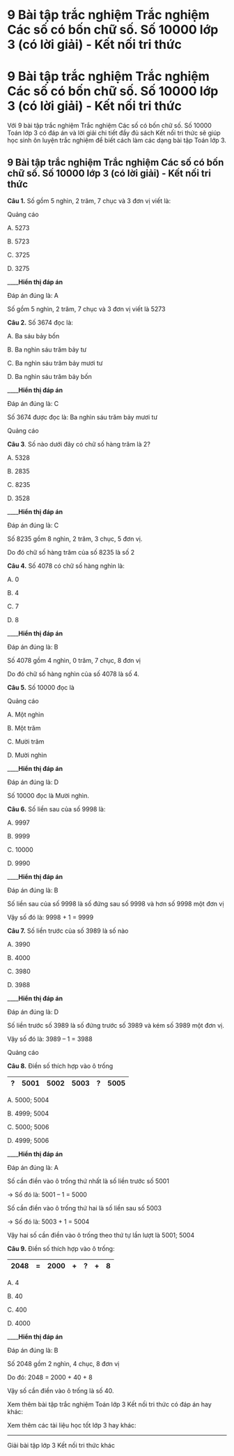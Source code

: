 # 9 Bài tập trắc nghiệm Trắc nghiệm Các số có bốn chữ số. Số 10000 lớp 3 (có lời giải) - Kết nối tri thức

# 9 Bài tập trắc nghiệm Trắc nghiệm Các số có bốn chữ số. Số 10000 lớp 3 (có lời giải) - Kết nối tri thức

Với 9 bài tập trắc nghiệm Trắc nghiệm Các số có bốn chữ số. Số 10000 Toán lớp 3 có đáp án và lời giải chi tiết đầy đủ sách Kết nối tri thức sẽ giúp học sinh ôn luyện trắc nghiệm để biết cách làm các dạng bài tập Toán lớp 3.

## 9 Bài tập trắc nghiệm Trắc nghiệm Các số có bốn chữ số. Số 10000 lớp 3 (có lời giải) - Kết nối tri thức

**Câu 1.** Số gồm 5 nghìn, 2 trăm, 7 chục và 3 đơn vị viết là:

Quảng cáo

A. 5273

B. 5723

C. 3725

D. 3275

____**Hiển thị đáp án**

Đáp án đúng là: A

Số gồm 5 nghìn, 2 trăm, 7 chục và 3 đơn vị viết là 5273

**Câu 2.** Số 3674 đọc là:

A. Ba sáu bảy bốn

B. Ba nghìn sáu trăm bảy tư

C. Ba nghìn sáu trăm bảy mươi tư

D. Ba nghìn sáu trăm bảy bốn

____**Hiển thị đáp án**

Đáp án đúng là: C

Số 3674 được đọc là: Ba nghìn sáu trăm bảy mươi tư

Quảng cáo

**Câu 3**. Số nào dưới đây có chữ số hàng trăm là 2?

A. 5328

B. 2835

C. 8235

D. 3528

____**Hiển thị đáp án**

Đáp án đúng là: C

Số 8235 gồm 8 nghìn, 2 trăm, 3 chục, 5 đơn vị.

Do đó chữ số hàng trăm của số 8235 là số 2

**Câu 4.** Số 4078 có chữ số hàng nghìn là:

A. 0

B. 4

C. 7

D. 8

____**Hiển thị đáp án**

Đáp án đúng là: B

Số 4078 gồm 4 nghìn, 0 trăm, 7 chục, 8 đơn vị

Do đó chữ số hàng nghìn của số 4078 là số 4.

**Câu 5.** Số 10000 đọc là

Quảng cáo

A. Một nghìn

B. Một trăm

C. Mười trăm

D. Mười nghìn

____**Hiển thị đáp án**

Đáp án đúng là: D

Số 10000 đọc là Mười nghìn.

**Câu 6.** Số liền sau của số 9998 là:

A. 9997

B. 9999

C. 10000

D. 9990

____**Hiển thị đáp án**

Đáp án đúng là: B

Số liền sau của số 9998 là số đứng sau số 9998 và hơn số 9998 một đơn vị

Vậy số đó là: 9998 + 1 = 9999

**Câu 7.** Số liền trước của số 3989 là số nào

A. 3990

B. 4000

C. 3980

D. 3988

____**Hiển thị đáp án**

Đáp án đúng là: D

Số liền trước số 3989 là số đứng trước số 3989 và kém số 3989 một đơn vị.

Vậy số đó là: 3989 – 1 = 3988

Quảng cáo

**Câu 8.** Điền số thích hợp vào ô trống

? |  5001 |  5002 |  5003 |  ? |  5005  
---|---|---|---|---|---  
  
A. 5000; 5004

B. 4999; 5004

C. 5000; 5006

D. 4999; 5006

____**Hiển thị đáp án**

Đáp án đúng là: A

Số cần điền vào ô trống thứ nhất là số liền trước số 5001

→ Số đó là: 5001 – 1 = 5000

Số cần điền vào ô trống thứ hai là số liền sau số 5003

→ Số đó là: 5003 + 1 = 5004

Vậy hai số cần điền vào ô trống theo thứ tự lần lượt là 5001; 5004

**Câu 9.** Điền số thích hợp vào ô trống:

2048 |  = |  2000 |  + |  ? |  + |  8  
---|---|---|---|---|---|---  
  
A. 4

B. 40

C. 400

D. 4000

____**Hiển thị đáp án**

Đáp án đúng là: B

Số 2048 gồm 2 nghìn, 4 chục, 8 đơn vị

Do đó: 2048 = 2000 + 40 + 8

Vậy số cần điền vào ô trống là số 40.

Xem thêm bài tập trắc nghiệm Toán lớp 3 Kết nối tri thức có đáp án hay khác:

Xem thêm các tài liệu học tốt lớp 3 hay khác:

* * *

Giải bài tập lớp 3 Kết nối tri thức khác
